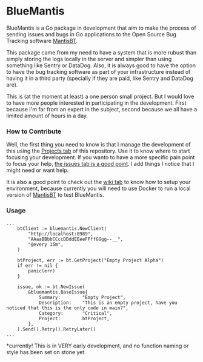 # BlueMantis   
   
   
BlueMantis is a Go package in development that aim to make the process of sending issues and bugs in Go applications to the Open Source Bug Tracking software [MantisBT](http://mantisbt.org/).

This package came from my need to have a system that is more rubust than simply storing the logs locally in the server and simpler than using something like Sentry or DataDog. Also, it is always good to have the option to have the bug tracking software as part of your infrastructure instead of having it in a third party (specially if they are paid, like Sentry and DataDog are).

This is (at the moment at least) a one person small project. But I would love to have more people interested in participating in the development. First because I'm far from an expert in the subject, second because we  all have a limited amount of hours in a day.


### How to Contribute
Well, the first thing you need to know is that I manage the development of this using the [Projects tab](https://github.com/gustavohmsilva/bluemantis/projects/6) of this repository. Use it to know where to start focusing your development. If you wanto to have a more specific pain point to focus your help, [the issues tab is a good point](https://github.com/gustavohmsilva/bluemantis/issues). I add things I notice that I might need or want help.   
   
It is also a good point to check out the [wiki tab](https://github.com/gustavohmsilva/bluemantis/wiki) to know how to setup your environment, because currently you will need to use Docker to run a local version of [MantisBT](http://mantisbt.org/) to test BlueMantis.


### Usage

   
```
...
    btClient := bluemantis.NewClient(   
        "http://localhost:8989",
        "AAaaBBbbCCccDDddEEeeFFffGGgg--__",
        "@every 15m",
    )

    btProject, err := bt.GetProject("Empty Project Alpha")
    if err != nil {
        panic(err)
    }

    issue, ok := bt.NewIssue(
        &bluemantis.BaseIssue{
            Summary:        "Empty Project",
            Description:    "This is an empty project, have you noticed that this is the only code in main?",
            Category:       "Critical",
            Project:        btProject,
        },
    ).Send().Retry().RetryLater()
...
```   
*currently! This is in VERY early development, and no function naming or style has been set on stone yet.
